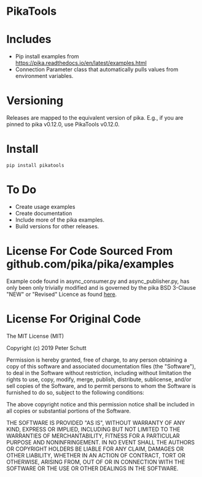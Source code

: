 # PikaTools

Includes
========
* Pip install examples from https://pika.readthedocs.io/en/latest/examples.html
* Connection Parameter class that automatically pulls values from environment variables.

Versioning
==========
Releases are mapped to the equivalent version of pika. E.g., if you are pinned to
pika v0.12.0, use PikaTools v0.12.0.

Install
=======
`pip install pikatools`

To Do
=====
* Create usage examples
* Create documentation
* Include more of the pika examples.
* Build versions for other releases.

License For Code Sourced From github.com/pika/pika/examples
===========================================================

Example code found in async_consumer.py and async_publisher.py, has only been only trivially modified and is governed by the pika BSD 3-Clause "NEW" or "Revised" Licence as found [here](https://github.com/pika/pika/blob/master/LICENSE).

License For Original Code
=========================

The MIT License (MIT)

Copyright (c) 2019 Peter Schutt

Permission is hereby granted, free of charge, to any person obtaining a copy of this software and associated documentation files (the "Software"), to deal in the Software without restriction, including without limitation the rights to use, copy, modify, merge, publish, distribute, sublicense, and/or sell copies of the Software, and to permit persons to whom the Software is furnished to do so, subject to the following conditions:

The above copyright notice and this permission notice shall be included in all copies or substantial portions of the Software.

THE SOFTWARE IS PROVIDED "AS IS", WITHOUT WARRANTY OF ANY KIND, EXPRESS OR IMPLIED, INCLUDING BUT NOT LIMITED TO THE WARRANTIES OF MERCHANTABILITY, FITNESS FOR A PARTICULAR PURPOSE AND NONINFRINGEMENT. IN NO EVENT SHALL THE AUTHORS OR COPYRIGHT HOLDERS BE LIABLE FOR ANY CLAIM, DAMAGES OR OTHER LIABILITY, WHETHER IN AN ACTION OF CONTRACT, TORT OR OTHERWISE, ARISING FROM, OUT OF OR IN CONNECTION WITH THE SOFTWARE OR THE USE OR OTHER DEALINGS IN THE SOFTWARE.
